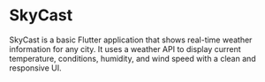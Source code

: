 # SkyCast
SkyCast is a basic Flutter application that shows real-time weather information for any city. It uses a weather API to display current temperature, conditions, humidity, and wind speed with a clean and responsive UI.
